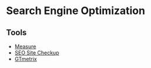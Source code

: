 # Search Engine Optimization

<!--
https://linkedin.com/learning/paths/become-an-seo-expert
https://developers.google.com/search/docs/advanced/appearance/title-link
-->

## Tools

- [Measure](https://web.dev/measure/)
- [SEO Site Checkup](https://seositecheckup.com/)
- [GTmetrix](https://gtmetrix.com/)
